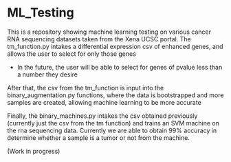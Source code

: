 # ML_Testing

This is a repository showing machine learning testing on various cancer RNA sequencing datasets taken from the Xena UCSC portal. The tm_function.py intakes a differential expression csv of enhanced genes, and allows the user to select for only those genes
  * In the future, the user will be able to select for genes of pvalue less than a number they desire

After that, the csv from the tm_function is input into the binary_augmentation.py functions, where the data is bootstrapped and more samples are created, allowing machine learning to be more accurate

Finally, the binary_machines.py intakes the csv obtained previously (currently just the csv from the tm function) and trains an SVM machine on the rna sequencing data. Currently we are able to obtain 99% accuracy in determine whether a sample is a tumor or not from the machine.

(Work in progress)
